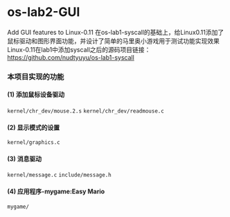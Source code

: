 # os-lab2-GUI
Add GUI features to Linux-0.11
在os-lab1-syscall的基础上，给Linux0.11添加了鼠标驱动和图形界面功能，并设计了简单的马里奥小游戏用于测试功能实现效果\
Linux-0.11在lab1中添加syscall之后的源码项目链接：<https://github.com/nudtyuyu/os-lab1-syscall>

### 本项目实现的功能
####  (1) 添加鼠标设备驱动
`kernel/chr_dev/mouse.2.s`
`kernel/chr_dev/readmouse.c`
####  (2) 显示模式的设置
`kernel/graphics.c`
####  (3) 消息驱动
`kernel/message.c`
`include/message.h`
####  (4) 应用程序-mygame:Easy Mario
`mygame/`

